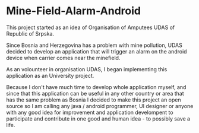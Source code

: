 # Mine-Field-Alarm-Android

This project started as an idea of Organisation of Amputees UDAS of Republic of Srpska. 

Since Bosnia and Herzegovina has a problem with mine pollution, UDAS decided to develop an application that will trigger an alarm on the
android device when carrier comes near the minefield.

As an volounteer in organisation UDAS, I began implementing this application as an University project.

Because I don't have much time to develop whole application myself, and since that this application can be useful 
in any other country or area that has the same problem as Bosnia I decided to make this project an open source so I 
am calling any java / android programmer, UI designer or anyone with any good idea for improvement and application 
develompent to participate and contribute in one good and human idea - to possibly save a life.


